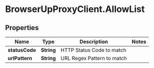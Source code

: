 # BrowserUpProxyClient.AllowList

## Properties

Name | Type | Description | Notes
------------ | ------------- | ------------- | -------------
**statusCode** | **String** | HTTP Status Code to match | 
**urlPattern** | **String** | URL Regex Pattern to match | 


